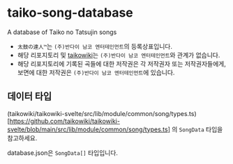# taiko-song-database
A database of Taiko no Tatsujin songs

- `太鼓の達人™`는 `(주)반다이 남코 엔터테인먼트`의 등록상표입니다.
- 해당 리포지토리 및 [taikowiki](https://github.com/taikowiki)는 `(주)반다이 남코 엔터테인먼트`와 관계가 없습니다.
- 해당 리포지토리에 기록된 곡들에 대한 저작권은 각 저작권자 또는 저작권자들에게, 보면에 대한 저작권은 `(주)반다이 남코 엔터테인먼트`에 있습니다.

## 데이터 타입
(taikowiki/taikowiki-svelte/src/lib/module/common/song/types.ts)[https://github.com/taikowiki/taikowiki-svelte/blob/main/src/lib/module/common/song/types.ts] 의 `SongData` 타입을 참고하세요.

database.json은 `SongData[]` 타입입니다.
